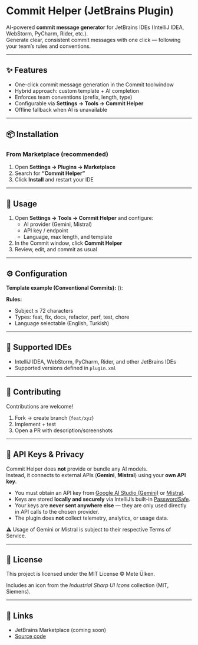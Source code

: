 # Commit Helper (JetBrains Plugin)

AI-powered **commit message generator** for JetBrains IDEs (IntelliJ IDEA, WebStorm, PyCharm, Rider, etc.).  
Generate clear, consistent commit messages with one click — following your team’s rules and conventions.

---

## ✨ Features
- One-click commit message generation in the Commit toolwindow  
- Hybrid approach: custom template + AI completion  
- Enforces team conventions (prefix, length, type)  
- Configurable via **Settings → Tools → Commit Helper**  
- Offline fallback when AI is unavailable  

---

## 📦 Installation

### From Marketplace (recommended)
1. Open **Settings → Plugins → Marketplace**  
2. Search for **“Commit Helper”**  
3. Click **Install** and restart your IDE  

---

## 🚀 Usage
1. Open **Settings → Tools → Commit Helper** and configure:
   - AI provider (Gemini, Mistral)
   - API key / endpoint  
   - Language, max length, and template  
2. In the Commit window, click **Commit Helper**  
3. Review, edit, and commit as usual  

---

## ⚙️ Configuration

**Template example (Conventional Commits):**
<type>(<scope>): <subject>

**Rules:**
- Subject ≤ 72 characters  
- Types: feat, fix, docs, refactor, perf, test, chore  
- Language selectable (English, Turkish)  

---

## 🧩 Supported IDEs
- IntelliJ IDEA, WebStorm, PyCharm, Rider, and other JetBrains IDEs  
- Supported versions defined in `plugin.xml`  

---

## 🤝 Contributing
Contributions are welcome!  

1. Fork → create branch (`feat/xyz`)  
2. Implement + test  
3. Open a PR with description/screenshots  

---

## 🔑 API Keys & Privacy

Commit Helper does **not** provide or bundle any AI models.  
Instead, it connects to external APIs (**Gemini**, **Mistral**) using your **own API key**.

- You must obtain an API key from [Google AI Studio (Gemini)](https://aistudio.google.com/app/apikey) or [Mistral](https://console.mistral.ai/api-keys).
- Keys are stored **locally and securely** via IntelliJ’s built-in [PasswordSafe](https://www.jetbrains.com/help/idea/passwords.html).
- Your keys are **never sent anywhere else** — they are only used directly in API calls to the chosen provider.
- The plugin does **not** collect telemetry, analytics, or usage data.

⚠️ Usage of Gemini or Mistral is subject to their respective Terms of Service.

---

## 📄 License
This project is licensed under the MIT License © Mete Ülken.

Includes an icon from the *Industrial Sharp UI Icons* collection (MIT, Siemens).

---

## 📌 Links
- JetBrains Marketplace (coming soon)  
- [Source code](https://github.com/meteulken/intellij-commit-helper)  


